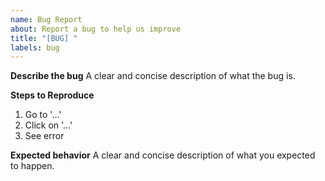 ```yaml
---
name: Bug Report
about: Report a bug to help us improve
title: "[BUG] "
labels: bug
---
```

**Describe the bug**
A clear and concise description of what the bug is.

**Steps to Reproduce**
1. Go to '...'
2. Click on '...'
3. See error

**Expected behavior**
A clear and concise description of what you expected to happen.